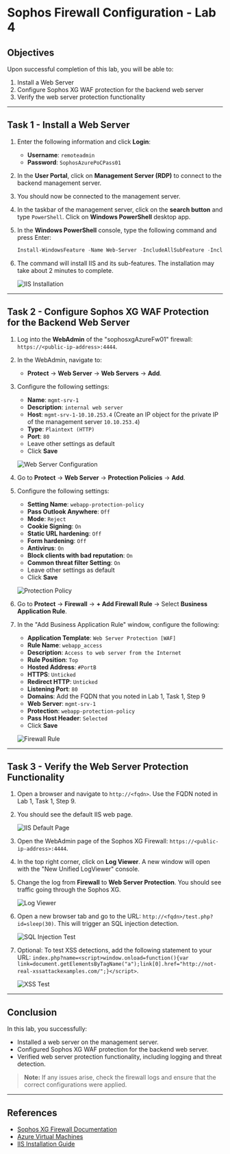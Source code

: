 # Sophos Firewall Configuration - Lab 4

## Objectives

Upon successful completion of this lab, you will be able to:

1. Install a Web Server
2. Configure Sophos XG WAF protection for the backend web server
3. Verify the web server protection functionality

---

## Task 1 - Install a Web Server

1. Enter the following information and click **Login**:
   - **Username**: `remoteadmin`
   - **Password**: `SophosAzurePoCPass01`
2. In the **User Portal**, click on **Management Server (RDP)** to connect to the backend management server.
3. You should now be connected to the management server.
4. In the taskbar of the management server, click on the **search button** and type `PowerShell`. Click on **Windows PowerShell** desktop app.
5. In the **Windows PowerShell** console, type the following command and press Enter:
   ```powershell
   Install-WindowsFeature -Name Web-Server -IncludeAllSubFeature -IncludeManagementTools
   ```
6. The command will install IIS and its sub-features. The installation may take about 2 minutes to complete.

   ![IIS Installation](path/to/iis-installation-screenshot.png)

---

## Task 2 - Configure Sophos XG WAF Protection for the Backend Web Server

1. Log into the **WebAdmin** of the "sophosxgAzureFw01" firewall: `https://<public-ip-address>:4444`.
2. In the WebAdmin, navigate to:
   - **Protect** → **Web Server** → **Web Servers** → **Add**.
3. Configure the following settings:
   - **Name**: `mgmt-srv-1`
   - **Description**: `internal web server`
   - **Host**: `mgmt-srv-1-10.10.253.4` (Create an IP object for the private IP of the management server `10.10.253.4`)
   - **Type**: `Plaintext (HTTP)`
   - **Port**: `80`
   - Leave other settings as default
   - Click **Save**

   ![Web Server Configuration](path/to/web-server-configuration-screenshot.png)

4. Go to **Protect** → **Web Server** → **Protection Policies** → **Add**.
5. Configure the following settings:
   - **Setting Name**: `webapp-protection-policy`
   - **Pass Outlook Anywhere**: `Off`
   - **Mode**: `Reject`
   - **Cookie Signing**: `On`
   - **Static URL hardening**: `Off`
   - **Form hardening**: `Off`
   - **Antivirus**: `On`
   - **Block clients with bad reputation**: `On`
   - **Common threat filter Setting**: `On`
   - Leave other settings as default
   - Click **Save**

   ![Protection Policy](path/to/protection-policy-screenshot.png)

6. Go to **Protect** → **Firewall** → **+ Add Firewall Rule** → Select **Business Application Rule**.
7. In the "Add Business Application Rule" window, configure the following:
   - **Application Template**: `Web Server Protection [WAF]`
   - **Rule Name**: `webapp_access`
   - **Description**: `Access to web server from the Internet`
   - **Rule Position**: `Top`
   - **Hosted Address**: `#PortB`
   - **HTTPS**: `Unticked`
   - **Redirect HTTP**: `Unticked`
   - **Listening Port**: `80`
   - **Domains**: Add the FQDN that you noted in Lab 1, Task 1, Step 9
   - **Web Server**: `mgmt-srv-1`
   - **Protection**: `webapp-protection-policy`
   - **Pass Host Header**: `Selected`
   - Click **Save**

   ![Firewall Rule](path/to/firewall-rule-screenshot.png)

---

## Task 3 - Verify the Web Server Protection Functionality

1. Open a browser and navigate to `http://<fqdn>`. Use the FQDN noted in Lab 1, Task 1, Step 9.
2. You should see the default IIS web page.

   ![IIS Default Page](path/to/iis-default-page-screenshot.png)

3. Open the WebAdmin page of the Sophos XG Firewall: `https://<public-ip-address>:4444`.
4. In the top right corner, click on **Log Viewer**. A new window will open with the "New Unified LogViewer" console.
5. Change the log from **Firewall** to **Web Server Protection**. You should see traffic going through the Sophos XG.

   ![Log Viewer](path/to/log-viewer-screenshot.png)

6. Open a new browser tab and go to the URL: `http://<fqdn>/test.php?id=sleep(30)`. This will trigger an SQL injection detection.

   ![SQL Injection Test](path/to/sql-injection-test-screenshot.png)

7. Optional: To test XSS detections, add the following statement to your URL: `index.php?name=<script>window.onload=function(){var link=document.getElementsByTagName("a");link[0].href="http://not-real-xssattackexamples.com/";}</script>`.

   ![XSS Test](path/to/xss-test-screenshot.png)

---

## Conclusion

In this lab, you successfully:

- Installed a web server on the management server.
- Configured Sophos XG WAF protection for the backend web server.
- Verified web server protection functionality, including logging and threat detection.

> **Note:** If any issues arise, check the firewall logs and ensure that the correct configurations were applied.

---

## References
- [Sophos XG Firewall Documentation](https://www.sophos.com/en-us/products/next-gen-firewall.aspx)
- [Azure Virtual Machines](https://docs.microsoft.com/en-us/azure/virtual-machines/)
- [IIS Installation Guide](https://docs.microsoft.com/en-us/iis/install/installing-iis-7/)

